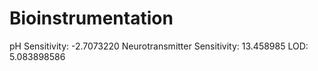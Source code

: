 # Bioinstrumentation
pH Sensitivity: -2.7073220
Neurotransmitter Sensitivity: 13.458985
LOD: 5.083898586